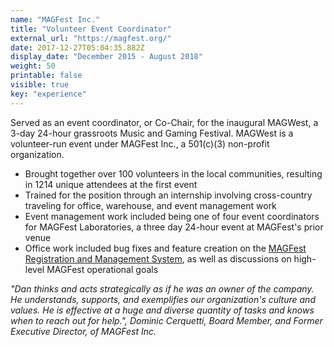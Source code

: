 ```yaml
---
name: "MAGFest Inc."
title: "Volunteer Event Coordinator"
external_url: "https://magfest.org/"
date: 2017-12-27T05:04:35.882Z
display_date: "December 2015 - August 2018"
weight: 50
printable: false
visible: true
key: "experience"
---
```


Served as an event coordinator, or Co-Chair, for the inaugural MAGWest, a 3-day 24-hour grassroots Music and Gaming Festival. MAGWest is a volunteer-run event under MAGFest Inc., a 501(c)(3) non-profit organization.

- Brought together over 100 volunteers in the local communities, resulting in 1214 unique attendees at the first event
- Trained for the position through an internship involving cross-country traveling for office, warehouse, and event management work
- Event management work included being one of four event coordinators for MAGFest Laboratories, a three day 24-hour event at MAGFest's prior venue
- Office work included bug fixes and feature creation on the [MAGFest Registration and Management System](https://github.com/magfest/ubersystem), as well as discussions on high-level MAGFest operational goals

_"Dan thinks and acts strategically as if he was an owner of the company. He understands, supports, and exemplifies our organization's culture and values. He is effective at a huge and diverse quantity of tasks and knows when to reach out for help.", Dominic Cerquetti, Board Member, and Former Executive Director, of MAGFest Inc._
